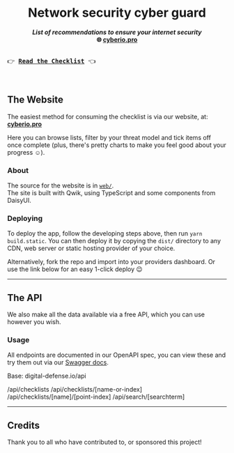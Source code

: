 <h1 align="center">Network security cyber guard</h1>

<p align="center">
<b><i>List of recommendations to ensure your internet security</i></b>
<br />
<b>🌐 <a href="https://cyberio.pro/">cyberio.pro</a></b><br />

<kbd><br />👉 <a href="https://t.me/cyberseeya"><b>Read the Checklist</b></a> 👈<br /><br /></kbd>
<br />
</p>

## The Website

The easiest method for consuming the checklist is via our website, at: **[cyberio.pro](https://t.me/cyberseeya)**

Here you can browse lists, filter by your threat model and tick items off once complete (plus, there's pretty charts to make you feel good about your progress ☺️).

### About
The source for the website is in [`web/`](https://t.me/cyberseeya).<br />
The site is built with Qwik, using TypeScript and some components from DaisyUI.


### Deploying
To deploy the app, follow the developing steps above, then run `yarn build.static`. You can then deploy it by copying the `dist/` directory to any CDN, web server or static hosting provider of your choice.

Alternatively, fork the repo and import into your providers dashboard. Or use the link below for an easy 1-click deploy 😉

---

## The API

We also make all the data available via a free API, which you can use however you wish.

### Usage
All endpoints are documented in our OpenAPI spec, you can view these and try them out via our [Swagger docs]().

Base: digital-defense.io/api

/api/checklists
/api/checklists/[name-or-index]
/api/checklists/[name]/[point-index]
/api/search/[searchterm]

---

## Credits

Thank you to all who have contributed to, or sponsored this project!

